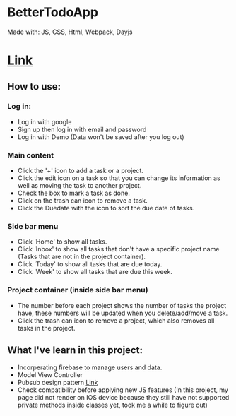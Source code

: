 # BetterTodoApp

Made with: JS, CSS, Html, Webpack, Dayjs

# [Link](https://toan95dn.github.io/BetterTodoApp/)

## How to use:

### Log in:
- Log in with google
- Sign up then log in with email and password
- Log in with Demo (Data won't be saved after you log out)

### Main content
- Click the '+' icon to add a task or a project.
- Click the edit icon on a task so that you can change its information as well as moving the task to another project.
- Check the box to mark a task as done.
- Click on the trash can icon to remove a task.
- Click the Duedate with the icon to sort the due date of tasks.

### Side bar menu
- Click 'Home' to show all tasks.
- Click 'Inbox' to show all tasks that don't have a specific project name (Tasks that are not in the project container).
- Click 'Today' to show all tasks that are due today.
- Click 'Week' to show all tasks that are due this week.

### Project container (inside side bar menu)
- The number before each project shows the number of tasks the project have, these numbers will be updated when you delete/add/move a task.
- Click the trash can icon to remove a project, which also removes all tasks in the project.

## What I've learn in this project:
- Incorperating firebase to manage users and data.
- Model View Controller
- Pubsub design pattern [Link](https://www.youtube.com/watch?v=nQRXi1SVOow)
- Check compatibility before applying new JS features (In this project, my page did not render on IOS device because they still have not supported
private methods inside classes yet, took me a while to figure out)





